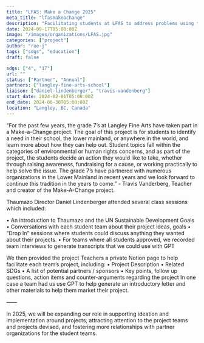 ```yaml
---
title: "LFAS: Make a Change 2025"
meta_title: "lfasmakeachange"
description: "Facilitating students at LFAS to address problems using the Sustainable Development Goals framework."
date: 2024-09-17T05:00:00Z
image: "/images/organizations/LFAS.jpg"
categories: ["project"]
author: "rae-j"
tags: ["sdgs", "education"]
draft: false

sdgs: ["4", "17"]
url: ""
status: ["Partner", "Annual"]
partners: ["langley-fine-arts-school"]
liaison: ["daniel-lindenberger", "travis-vandenberg"]
start_date: 2024-02-01T05:00:00Z
end_date: 2024-06-30T05:00:00Z
location: "Langley, BC, Canada"
---
```


“For the past few years, the grade 7’s at Langley Fine Arts have taken part in a Make-a-Change project. The goal of this project is for students to identify a need in their school, the lower mainland, or anywhere in the world, and learn more about how they can help out. Student topics fall within the categories of environmental or human rights concerns, and as part of the project, the students decide an action they would like to take, whether through raising awareness, fundraising for a cause, or working practically to help solve the issue. The grade 7’s have partnered with numerous organizations in the Lower Mainland in recent years and we look forward to continue this tradition in the years to come.” - Travis Vanderberg, Teacher and creator of the Make-A-Change project.

Thaumazo Director Daniel Lindenberger attended several class sessions which included:

• An introduction to Thaumazo and the UN Sustainable Development Goals
• Conversations with each student team about their project ideas, goals
• “Drop In” sessions where students could discuss anything they wanted about their projects.
• For teams where all students approved, we recorded team interviews to generate transcripts that we could use with GPT

We then provided the project Teachers a private Notion page to help facilitate each team’s project, including:
• Project Description
• Related SDGs
• A list of potential partners / sponsors
• Key points, follow up questions, action items and counter-arguments regarding the project
In one case a team had us use GPT to help generate an introductory letter and other materials to help them market their project.

——

In 2025, we will be expanding our role in supporting ideation and implementation around projects, attracting attention to the project teams and projects devised, and fostering more relationships with partner organizations for the student teams.

